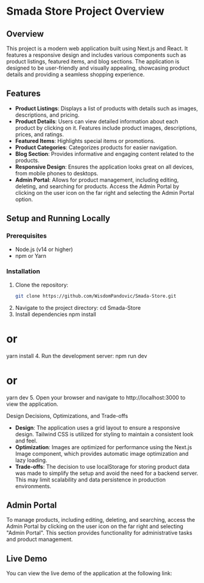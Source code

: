 # Smada Store Project Overview

## Overview

This project is a modern web application built using Next.js and React. It features a responsive design and includes various components such as product listings, featured items, and blog sections. The application is designed to be user-friendly and visually appealing, showcasing product details and providing a seamless shopping experience.

## Features

- **Product Listings**: Displays a list of products with details such as images, descriptions, and pricing.
- **Product Details**: Users can view detailed information about each product by clicking on it. Features include product images, descriptions, prices, and ratings.
- **Featured Items**: Highlights special items or promotions.
- **Product Categories**: Categorizes products for easier navigation.
- **Blog Section**: Provides informative and engaging content related to the products.
- **Responsive Design**: Ensures the application looks great on all devices, from mobile phones to desktops.
- **Admin Portal**: Allows for product management, including editing, deleting, and searching for products. Access the Admin Portal by clicking on the user icon on the far right and selecting the Admin Portal option.

## Setup and Running Locally

### Prerequisites

- Node.js (v14 or higher)
- npm or Yarn

### Installation

1. Clone the repository:
   ```bash
   git clone https://github.com/WisdomPandovic/Smada-Store.git
2. Navigate to the project directory:
   cd Smada-Store
3. Install dependencies
   npm install
# or
yarn install
4. Run the development server:
    npm run dev
# or
yarn dev
5. Open your browser and navigate to http://localhost:3000 to view the application.

Design Decisions, Optimizations, and Trade-offs
- **Design**: The application uses a grid layout to ensure a responsive design. Tailwind CSS is utilized for styling to maintain a consistent look and feel.
- **Optimization**: Images are optimized for performance using the Next.js Image component, which provides automatic image optimization and lazy loading.
- **Trade-offs**: The decision to use localStorage for storing product data was made to simplify the setup and avoid the need for a backend server. This may limit scalability and data persistence in production environments.

## Admin Portal
To manage products, including editing, deleting, and searching, access the Admin Portal by clicking on the user icon on the far right and selecting "Admin Portal". This section provides functionality for administrative tasks and product management.

## Live Demo
You can view the live demo of the application at the following link:
